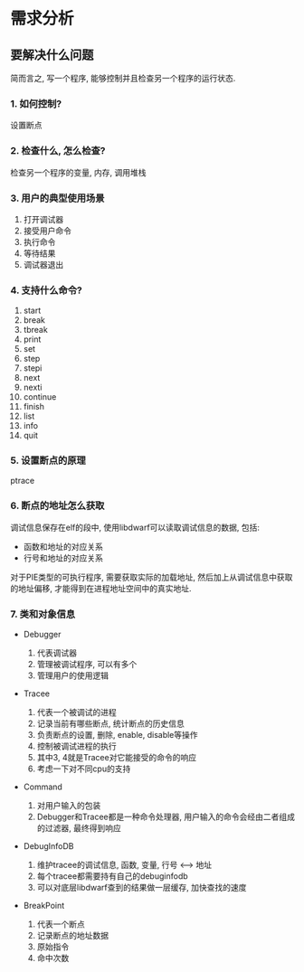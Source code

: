 # 需求分析

## 要解决什么问题
简而言之, 写一个程序, 能够控制并且检查另一个程序的运行状态.

### 1. 如何控制?
设置断点

### 2. 检查什么, 怎么检查?
检查另一个程序的变量, 内存, 调用堆栈

### 3. 用户的典型使用场景
1. 打开调试器
2. 接受用户命令
3. 执行命令
4. 等待结果
5. 调试器退出

### 4. 支持什么命令?
1. start
2. break
3. tbreak
4. print
5. set
6. step
7. stepi
8. next
9. nexti
10. continue
11. finish
12. list
13. info
14. quit

### 5. 设置断点的原理
ptrace

### 6. 断点的地址怎么获取
调试信息保存在elf的段中, 使用libdwarf可以读取调试信息的数据, 包括:

- 函数和地址的对应关系
- 行号和地址的对应关系

对于PIE类型的可执行程序, 需要获取实际的加载地址, 然后加上从调试信息中获取的地址偏移, 才能得到在进程地址空间中的真实地址.

### 7. 类和对象信息
- Debugger
  
  1. 代表调试器
  2. 管理被调试程序, 可以有多个
  3. 管理用户的使用逻辑


- Tracee
  
  1. 代表一个被调试的进程
  2. 记录当前有哪些断点, 统计断点的历史信息
  3. 负责断点的设置, 删除, enable, disable等操作
  4. 控制被调试进程的执行
  5. 其中3, 4就是Tracee对它能接受的命令的响应
  6. 考虑一下对不同cpu的支持


- Command

  1. 对用户输入的包装
  2. Debugger和Tracee都是一种命令处理器, 用户输入的命令会经由二者组成的过滤器, 最终得到响应

- DebugInfoDB
  
  1. 维护tracee的调试信息, 函数, 变量, 行号 <--> 地址
  2. 每个tracee都需要持有自己的debuginfodb
  3. 可以对底层libdwarf查到的结果做一层缓存, 加快查找的速度


- BreakPoint

  1. 代表一个断点
  2. 记录断点的地址数据
  3. 原始指令
  4. 命中次数